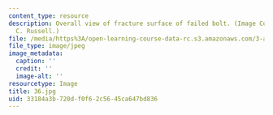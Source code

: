 ```yaml
---
content_type: resource
description: Overall view of fracture surface of failed bolt. (Image Courtesy of Kenneth
  C. Russell.)
file: /media/https%3A/open-learning-course-data-rc.s3.amazonaws.com/3-a27-case-studies-in-forensic-metallurgy-fall-2007/33184a3b720df0f62c5645ca647bd836_36.jpg
file_type: image/jpeg
image_metadata:
  caption: ''
  credit: ''
  image-alt: ''
resourcetype: Image
title: 36.jpg
uid: 33184a3b-720d-f0f6-2c56-45ca647bd836
---
```

